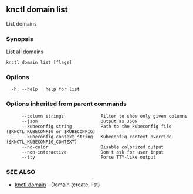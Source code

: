 ## knctl domain list

List domains

### Synopsis

List all domains

```
knctl domain list [flags]
```

### Options

```
  -h, --help   help for list
```

### Options inherited from parent commands

```
      --column strings              Filter to show only given columns
      --json                        Output as JSON
      --kubeconfig string           Path to the kubeconfig file ($KNCTL_KUBECONFIG or $KUBECONFIG)
      --kubeconfig-context string   Kubeconfig context override ($KNCTL_KUBECONFIG_CONTEXT)
      --no-color                    Disable colorized output
      --non-interactive             Don't ask for user input
      --tty                         Force TTY-like output
```

### SEE ALSO

* [knctl domain](knctl_domain.md)	 - Domain (create, list)

